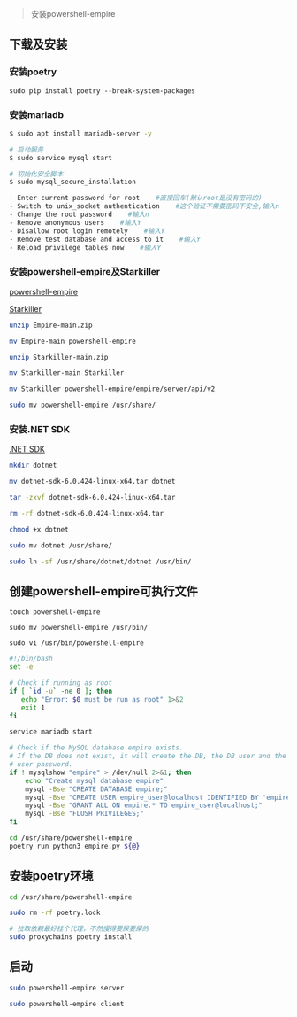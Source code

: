 > 安装powershell-empire

## 下载及安装
### 安装poetry
`sudo pip install poetry --break-system-packages`

### 安装mariadb
```bash
$ sudo apt install mariadb-server -y

# 启动服务
$ sudo service mysql start

# 初始化安全脚本
$ sudo mysql_secure_installation

- Enter current password for root    #直接回车(默认root是没有密码的)
- Switch to unix_socket authentication    #这个验证不需要密码不安全,输入n
- Change the root password    #输入n
- Remove anonymous users    #输入Y
- Disallow root login remotely    #输入Y
- Remove test database and access to it    #输入Y
- Reload privilege tables now    #输入Y
```

### 安装powershell-empire及Starkiller
[powershell-empire](https://github.com/BC-SECURITY/Empire)

[Starkiller](https://github.com/BC-SECURITY/Starkiller)

```bash
unzip Empire-main.zip

mv Empire-main powershell-empire

unzip Starkiller-main.zip

mv Starkiller-main Starkiller

mv Starkiller powershell-empire/empire/server/api/v2

sudo mv powershell-empire /usr/share/
```

### 安装.NET SDK
[.NET SDK](https://dotnet.microsoft.com/zh-cn/download/dotnet/6.0)

```bash
mkdir dotnet

mv dotnet-sdk-6.0.424-linux-x64.tar dotnet

tar -zxvf dotnet-sdk-6.0.424-linux-x64.tar

rm -rf dotnet-sdk-6.0.424-linux-x64.tar

chmod +x dotnet

sudo mv dotnet /usr/share/

sudo ln -sf /usr/share/dotnet/dotnet /usr/bin/
```

## 创建powershell-empire可执行文件

`touch powershell-empire`

`sudo mv powershell-empire /usr/bin/`

`sudo vi /usr/bin/powershell-empire`

```bash
#!/bin/bash
set -e

# Check if running as root
if [ `id -u` -ne 0 ]; then
   echo "Error: $0 must be run as root" 1>&2
   exit 1
fi

service mariadb start

# Check if the MySQL database empire exists.
# If the DB does not exist, it will create the DB, the DB user and the
# user password.
if ! mysqlshow "empire" > /dev/null 2>&1; then
    echo "Create mysql database empire"
    mysql -Bse "CREATE DATABASE empire;"
    mysql -Bse "CREATE USER empire_user@localhost IDENTIFIED BY 'empire_password';"
    mysql -Bse "GRANT ALL ON empire.* TO empire_user@localhost;"
    mysql -Bse "FLUSH PRIVILEGES;"
fi

cd /usr/share/powershell-empire
poetry run python3 empire.py ${@}
```

## 安装poetry环境

```bash
cd /usr/share/powershell-empire

sudo rm -rf poetry.lock

# 拉取依赖最好挂个代理，不然慢得要屎要屎的
sudo proxychains poetry install
```

## 启动

```bash
sudo powershell-empire server

sudo powershell-empire client
```